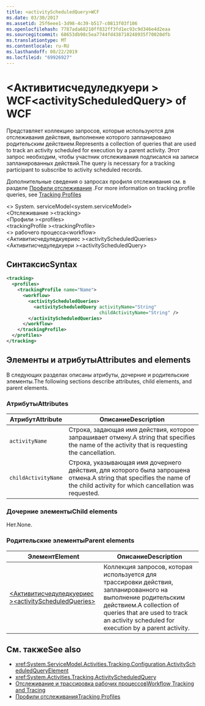 ```yaml
---
title: <activityScheduledQuery>WCF
ms.date: 03/30/2017
ms.assetid: 25f6eee1-3d98-4c39-b517-c0813f03f106
ms.openlocfilehash: 7787ada68210ff832ff3fd1ec93c9d346e4d2eaa
ms.sourcegitcommit: 68653db98c5ea7744fd438710248935f70020dfb
ms.translationtype: MT
ms.contentlocale: ru-RU
ms.lasthandoff: 08/22/2019
ms.locfileid: "69926927"
---
```

# <a name="activityscheduledquery-of-wcf"></a><span data-ttu-id="11a16-102">\<Активитисчедуледкуери > WCF</span><span class="sxs-lookup"><span data-stu-id="11a16-102">\<activityScheduledQuery> of WCF</span></span>

<span data-ttu-id="11a16-103">Представляет коллекцию запросов, которые используются для отслеживания действия, выполнение которого запланировано родительским действием.</span><span class="sxs-lookup"><span data-stu-id="11a16-103">Represents a collection of queries that are used to track an activity scheduled for execution by a parent activity.</span></span> <span data-ttu-id="11a16-104">Этот запрос необходим, чтобы участник отслеживания подписался на записи запланированных действий.</span><span class="sxs-lookup"><span data-stu-id="11a16-104">The query is necessary for a tracking participant to subscribe to activity scheduled records.</span></span>  
  
<span data-ttu-id="11a16-105">Дополнительные сведения о запросах профиля отслеживания см. в разделе [Профили отслеживания](../../../windows-workflow-foundation/tracking-profiles.md) .</span><span class="sxs-lookup"><span data-stu-id="11a16-105">For more information on tracking profile queries, see [Tracking Profiles](../../../windows-workflow-foundation/tracking-profiles.md)</span></span>  
  
<span data-ttu-id="11a16-106">\<> System. serviceModel</span><span class="sxs-lookup"><span data-stu-id="11a16-106">\<system.serviceModel></span></span>  
<span data-ttu-id="11a16-107">\<Отслеживание ></span><span class="sxs-lookup"><span data-stu-id="11a16-107">\<tracking></span></span>  
<span data-ttu-id="11a16-108">\<Профили ></span><span class="sxs-lookup"><span data-stu-id="11a16-108">\<profiles></span></span>  
<span data-ttu-id="11a16-109">\<trackingProfile ></span><span class="sxs-lookup"><span data-stu-id="11a16-109">\<trackingProfile></span></span>  
<span data-ttu-id="11a16-110">\<> рабочего процесса</span><span class="sxs-lookup"><span data-stu-id="11a16-110">\<workflow></span></span>  
<span data-ttu-id="11a16-111">\<Активитисчедуледкуериес ></span><span class="sxs-lookup"><span data-stu-id="11a16-111">\<activityScheduledQueries></span></span>  
<span data-ttu-id="11a16-112">\<Активитисчедуледкуери ></span><span class="sxs-lookup"><span data-stu-id="11a16-112">\<activityScheduledQuery></span></span>  
  
## <a name="syntax"></a><span data-ttu-id="11a16-113">Синтаксис</span><span class="sxs-lookup"><span data-stu-id="11a16-113">Syntax</span></span>  
  
```xml  
<tracking>
  <profiles>
    <trackingProfile name="Name">
      <workflow>
        <activityScheduledQueries>
          <activityScheduledQuery activityName="String"
                                  childActivityName="String" />
        </activityScheduledQueries>
      </workflow>
    </trackingProfile>
  </profiles>
</tracking>
```  
  
## <a name="attributes-and-elements"></a><span data-ttu-id="11a16-114">Элементы и атрибуты</span><span class="sxs-lookup"><span data-stu-id="11a16-114">Attributes and elements</span></span>  

<span data-ttu-id="11a16-115">В следующих разделах описаны атрибуты, дочерние и родительские элементы.</span><span class="sxs-lookup"><span data-stu-id="11a16-115">The following sections describe attributes, child elements, and parent elements.</span></span>  
  
### <a name="attributes"></a><span data-ttu-id="11a16-116">Атрибуты</span><span class="sxs-lookup"><span data-stu-id="11a16-116">Attributes</span></span>  
  
|<span data-ttu-id="11a16-117">Атрибут</span><span class="sxs-lookup"><span data-stu-id="11a16-117">Attribute</span></span>|<span data-ttu-id="11a16-118">Описание</span><span class="sxs-lookup"><span data-stu-id="11a16-118">Description</span></span>|  
|---------------|-----------------|  
|`activityName`|<span data-ttu-id="11a16-119">Строка, задающая имя действия, которое запрашивает отмену.</span><span class="sxs-lookup"><span data-stu-id="11a16-119">A string that specifies the name of the activity that is requesting the cancellation.</span></span>|  
|`childActivityName`|<span data-ttu-id="11a16-120">Строка, указывающая имя дочернего действия, для которого была запрошена отмена.</span><span class="sxs-lookup"><span data-stu-id="11a16-120">A string that specifies the name of the child activity for which cancellation was requested.</span></span>|  
  
### <a name="child-elements"></a><span data-ttu-id="11a16-121">Дочерние элементы</span><span class="sxs-lookup"><span data-stu-id="11a16-121">Child elements</span></span>

<span data-ttu-id="11a16-122">Нет.</span><span class="sxs-lookup"><span data-stu-id="11a16-122">None.</span></span>
  
### <a name="parent-elements"></a><span data-ttu-id="11a16-123">Родительские элементы</span><span class="sxs-lookup"><span data-stu-id="11a16-123">Parent elements</span></span>  
  
|<span data-ttu-id="11a16-124">Элемент</span><span class="sxs-lookup"><span data-stu-id="11a16-124">Element</span></span>|<span data-ttu-id="11a16-125">Описание</span><span class="sxs-lookup"><span data-stu-id="11a16-125">Description</span></span>|  
|-------------|-----------------|  
|[<span data-ttu-id="11a16-126">\<Активитисчедуледкуериес ></span><span class="sxs-lookup"><span data-stu-id="11a16-126">\<activityScheduledQueries></span></span>](activityscheduledqueries-of-wcf.md)|<span data-ttu-id="11a16-127">Коллекция запросов, которая используется для трассировки действия, запланированного на выполнение родительским действием.</span><span class="sxs-lookup"><span data-stu-id="11a16-127">A collection of queries that are used to track an activity scheduled for execution by a parent activity.</span></span>|  
  
## <a name="see-also"></a><span data-ttu-id="11a16-128">См. также</span><span class="sxs-lookup"><span data-stu-id="11a16-128">See also</span></span>

- <xref:System.ServiceModel.Activities.Tracking.Configuration.ActivityScheduledQueryElement>
- <xref:System.Activities.Tracking.ActivityScheduledQuery>
- [<span data-ttu-id="11a16-129">Отслеживание и трассировка рабочих процессов</span><span class="sxs-lookup"><span data-stu-id="11a16-129">Workflow Tracking and Tracing</span></span>](../../../windows-workflow-foundation/workflow-tracking-and-tracing.md)
- [<span data-ttu-id="11a16-130">Профили отслеживания</span><span class="sxs-lookup"><span data-stu-id="11a16-130">Tracking Profiles</span></span>](../../../windows-workflow-foundation/tracking-profiles.md)
